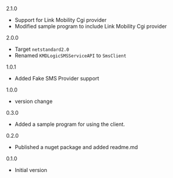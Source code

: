 2.1.0
* Support for Link Mobility Cgi provider
* Modified sample program to include Link Mobility Cgi provider

2.0.0
* Target `netstandard2.0`
* Renamed `KMDLogicSMSServiceAPI` to `SmsClient`

1.0.1
* Added Fake SMS Provider support

1.0.0
* version change 

0.3.0
* Added a sample program for using the client.
 
0.2.0
* Published a nuget package and added readme.md
 
0.1.0
* Initial version
